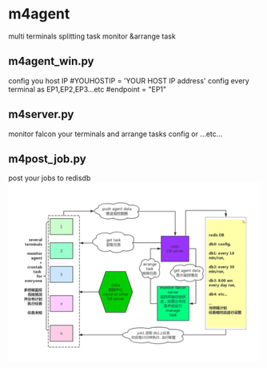 # m4agent
multi terminals splitting task  monitor &amp;arrange task
## m4agent_win.py 
config you host IP
    #YOUHOSTIP = 'YOUR HOST IP address' 
config every terminal as EP1,EP2,EP3...etc
    #endpoint = "EP1"
## m4server.py 
monitor falcon your terminals and arrange tasks config or ...etc...
## m4post_job.py 
post your jobs to redisdb
<img src="https://github.com/Carltiger/m4agent/blob/master/multi%20terminals%20splitting%20task%20%20monitor%20%26arrange%20task%20(1).jpg">
